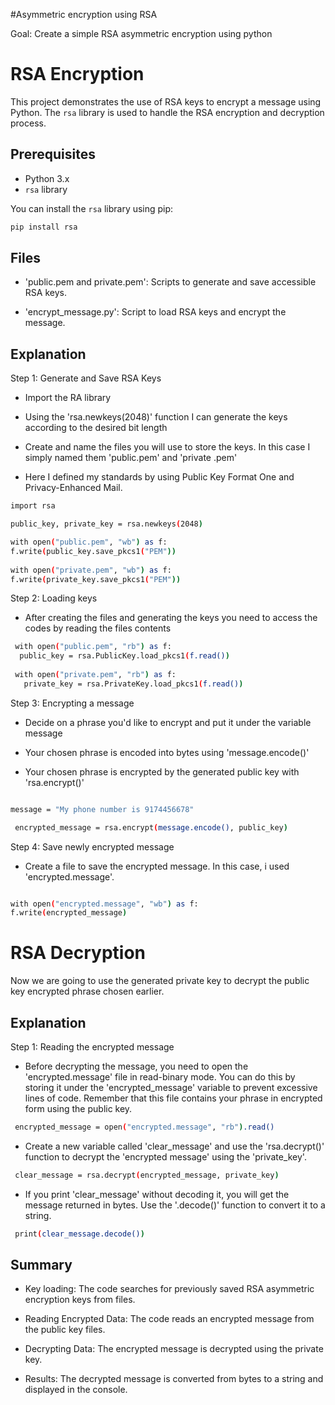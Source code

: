 #Asymmetric encryption using RSA

Goal: Create a simple RSA asymmetric encryption using python

# RSA Encryption 

This project demonstrates the use of RSA keys to encrypt a message using Python. The `rsa` library is used to handle the RSA encryption and decryption process.

## Prerequisites

- Python 3.x
- `rsa` library

You can install the `rsa` library using pip:

```bash 
pip install rsa
```

## Files
- 'public.pem and private.pem': Scripts to generate and save accessible RSA keys.

- 'encrypt_message.py': Script to load RSA keys and encrypt the message. 

## Explanation

Step 1: Generate and Save RSA Keys

- Import the RA library

- Using the 'rsa.newkeys(2048)' function I can generate the keys according to the desired bit length

- Create and name the files you will use to store the keys. In this case I simply named them 'public.pem' and 'private .pem'

- Here I defined my standards by using Public Key Format One and Privacy-Enhanced Mail.

```bash
import rsa

public_key, private_key = rsa.newkeys(2048)

with open("public.pem", "wb") as f:
f.write(public_key.save_pkcs1("PEM"))
    
with open("private.pem", "wb") as f:
f.write(private_key.save_pkcs1("PEM"))
```
    
Step 2: Loading keys

- After creating the files and generating the keys you need to access the codes by reading the files contents

 ```bash
  with open("public.pem", "rb") as f:
   public_key = rsa.PublicKey.load_pkcs1(f.read())
    
  with open("private.pem", "rb") as f:
    private_key = rsa.PrivateKey.load_pkcs1(f.read())
   ```

Step 3: Encrypting a message

- Decide on a phrase you'd like to encrypt and put it under the variable message

- Your chosen phrase is encoded into bytes using 'message.encode()'
 
- Your chosen phrase is encrypted by the generated public key with 'rsa.encrypt()'


 ```bash
 
message = "My phone number is 9174456678"

  encrypted_message = rsa.encrypt(message.encode(), public_key)

```

Step 4: Save newly encrypted message

- Create a file to save the encrypted message. In this case, i used 'encrypted.message'.

```bash

with open("encrypted.message", "wb") as f:
f.write(encrypted_message)
 ```
# RSA Decryption
Now we are going to use the generated private key to decrypt the public key encrypted phrase chosen earlier.

## Explanation

Step 1: Reading the encrypted message 

- Before decrypting the message, you need to open the 'encrypted.message' file in read-binary mode. You can do this by storing it under the 'encrypted_message' variable to prevent excessive lines of code. Remember that this file contains your phrase in encrypted form using the public key.

```bash
 encrypted_message = open("encrypted.message", "rb").read()
  ```
- Create a new variable called 'clear_message' and use the 'rsa.decrypt()' function to decrypt the 'encrypted message' using the 'private_key'.

 ```bash
  clear_message = rsa.decrypt(encrypted_message, private_key)
  ```
- If you print 'clear_message' without decoding it, you will get the message returned in bytes. Use the '.decode()' function to convert it to a string.

 ```bash
  print(clear_message.decode())
  ```

## Summary

- Key loading: The code searches for previously saved RSA asymmetric encryption keys from files.

- Reading Encrypted Data: The code reads an encrypted message from the public key files.

- Decrypting Data: The encrypted message is decrypted using the private key.

- Results: The decrypted message is converted from bytes to a string and displayed in the console.
